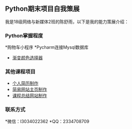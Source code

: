 ## Python期末项目自我策展
我是18级网络与新媒体2班的陈舒雨，以下是我的能力策展介绍：
### Python掌握程度
*购物车小程序
*Pycharm连接Mysql数据库
* [渐变颜色选择器](http://minielong.pythonanywhere.com)
### 其他课程项目
* [个人简历制作](http://bakasui.gitee.io/resume)
* [简易网站主页制作](http://bakasui.gitee.io/web_html)
* [课程总结网站制作](http://bakasui.gitee.io)
### 联系方式
*微信：l3034022362
*QQ：2334708709
